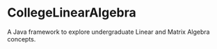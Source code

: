 # CollegeLinearAlgebra
A Java framework to explore undergraduate Linear and Matrix Algebra concepts.
